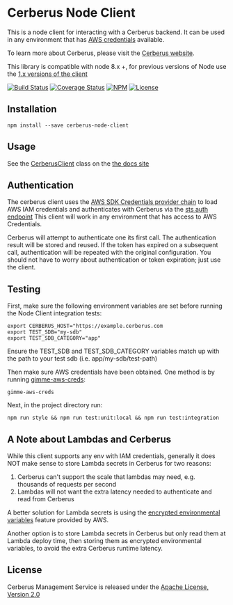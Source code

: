 # Cerberus Node Client

This is a node client for interacting with a Cerberus backend. It can be used in any environment that has [AWS credentials][node aws credentials] available.

To learn more about Cerberus, please visit the [Cerberus website](http://engineering.nike.com/cerberus/).

This library is compatible with node 8.x +, for previous versions of Node use the [1.x versions of the client](https://github.com/Nike-Inc/cerberus-node-client/tree/1.X_kms_client)

[![Build Status][travis img]][travis] [![Coverage Status][coverage img]][coverage] [![NPM][npm img]][npm] [![License][license img]][license]

## Installation

```
npm install --save cerberus-node-client
```

## Usage

See the [CerberusClient](http://engineering.nike.com/cerberus-node-client/CerberusClient.html) class on the [the docs site][docs]

## Authentication

The cerberus client uses the [AWS SDK Credentials provider chain][node aws credentials] to load AWS IAM credentials and authenticates with Cerberus via the [sts auth endpoint](https://github.com/Nike-Inc/cerberus-management-service/blob/master/API.md#app-login-sts-v2-v2authsts-identity)
This client will work in any environment that has access to AWS Credentials.

Cerberus will attempt to authenticate one its first call. The authentication result will be stored and reused. If the token has expired on a subsequent call, authentication will be repeated with the original configuration. You should not have to worry about authentication or token expiration; just use the client.

## Testing
First, make sure the following environment variables are set before running the Node Client integration tests:
```
export CERBERUS_HOST="https://example.cerberus.com
export TEST_SDB="my-sdb"
export TEST_SDB_CATEGORY="app"
```
Ensure the TEST_SDB and TEST_SDB_CATEGORY variables match up with the path to your test sdb (i.e. app/my-sdb/test-path)

Then make sure AWS credentials have been obtained. One method is by running [gimme-aws-creds](https://github.com/Nike-Inc/gimme-aws-creds):
```
gimme-aws-creds
```

Next, in the project directory run: 
```
npm run style && npm run test:unit:local && npm run test:integration
```

## A Note about Lambdas and Cerberus

While this client supports any env with IAM credentials, generally it does NOT make sense to store Lambda secrets in Cerberus for two reasons:

1. Cerberus can't support the scale that lambdas may need, e.g. thousands of requests per second
1. Lambdas will not want the extra latency needed to authenticate and read from Cerberus

A better solution for Lambda secrets is using the [encrypted environmental variables](http://docs.aws.amazon.com/lambda/latest/dg/env_variables.html)
feature provided by AWS.

Another option is to store Lambda secrets in Cerberus but only read them at Lambda deploy time, then storing them as encrypted
environmental variables, to avoid the extra Cerberus runtime latency.

## License

Cerberus Management Service is released under the [Apache License, Version 2.0](http://www.apache.org/licenses/LICENSE-2.0)

[travis]:https://travis-ci.org/Nike-Inc/cerberus-node-client
[travis img]:https://api.travis-ci.org/Nike-Inc/cerberus-node-client.svg?branch=master

[license]:https://github.com/Nike-Inc/cerberus-node-client/blob/master/LICENSE.txt
[license img]:https://img.shields.io/badge/License-Apache%202-blue.svg

[npm]:https://www.npmjs.com/package/cerberus-node-client
[npm img]:https://img.shields.io/npm/v/cerberus-node-client.svg

[coverage]:https://coveralls.io/github/Nike-Inc/cerberus-node-client?branch=master
[coverage img]:https://coveralls.io/repos/github/Nike-Inc/cerberus-node-client/badge.svg?branch=master

[docs]:http://engineering.nike.com/cerberus-node-client/
[node aws credentials]:https://docs.aws.amazon.com/sdk-for-javascript/v2/developer-guide/setting-credentials-node.html
